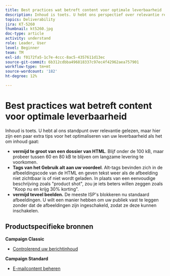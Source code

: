 ```yaml
---
title: Best practices wat betreft content voor optimale leverbaarheid
description: Inhoud is toets. U hebt ons perspectief over relevantie reeds gelezen, maar hier zijn een paar extra uiteinden aan het optimaliseren van uw leverbaarheid wanneer het over inhoud aankomt.
topics: Deliverability
jira: KT-5260
thumbnail: kt5260.jpg
doc-type: article
activity: understand
role: Leader, User
level: Beginner
team: TM
exl-id: f0172fa5-1c7e-4ccc-8ac5-4357611d13ec
source-git-commit: 6b312cdbba496818337c97ec4f42962aea757901
workflow-type: tm+mt
source-wordcount: '182'
ht-degree: 12%

---
```


# Best practices wat betreft content voor optimale leverbaarheid

Inhoud is toets. U hebt al ons standpunt over relevantie gelezen, maar hier zijn een paar extra tips voor het optimaliseren van uw leverbaarheid als het om inhoud gaat:

* **vermijd te groot van een dossier van HTML**. Blijf onder de 100 kB, maar probeer tussen 60 en 80 kB te blijven om langzame levering te voorkomen.
* **Tags van het Gebruik alt aan uw voordeel**. Alt-tags bevinden zich in de afbeeldingscode van de HTML en geven tekst weer als de afbeelding niet zichtbaar is of niet wordt geladen. In plaats van een eenvoudige beschrijving zoals &quot;product shot&quot;, zou je iets beters willen zeggen zoals &quot;Koop nu en krijg 30% korting&quot;.
* **vermijd teveel beelden.** De meeste ISP&#39;s blokkeren nu standaard afbeeldingen. U wilt een manier hebben om uw publiek vast te leggen zonder dat de afbeeldingen zijn ingeschakeld, zodat ze deze kunnen inschakelen.

## Productspecifieke bronnen

**Campaign Classic**

* [ Controlerend uw berichtinhoud ](https://experienceleague.adobe.com/docs/campaign-classic/using/sending-messages/deliverability-management/control-message-content.html?lang=nl-NL)

**Campaign Standard**

* [E-mailcontent beheren](https://experienceleague.adobe.com/docs/campaign-standard/using/testing-and-sending/managing-deliverability/control-email-content.html?lang=nl-NL#testing-and-sending)
